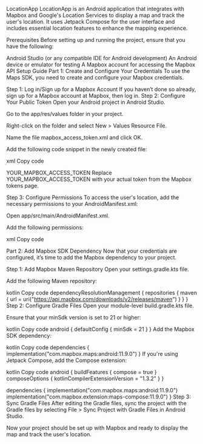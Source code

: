 LocationApp
LocationApp is an Android application that integrates with Mapbox and Google's Location Services to display a map and track the user's location. It uses Jetpack Compose for the user interface and includes essential location features to enhance the mapping experience.

Prerequisites
Before setting up and running the project, ensure that you have the following:

Android Studio (or any compatible IDE for Android development)
An Android device or emulator for testing
A Mapbox account for accessing the Mapbox API
Setup Guide
Part 1: Create and Configure Your Credentials
To use the Maps SDK, you need to create and configure your Mapbox credentials.

Step 1: Log in/Sign up for a Mapbox Account
If you haven’t done so already, sign up for a Mapbox account at Mapbox, then log in.
Step 2: Configure Your Public Token
Open your Android project in Android Studio.

Go to the app/res/values folder in your project.

Right-click on the folder and select New > Values Resource File.

Name the file mapbox_access_token.xml and click OK.

Add the following code snippet in the newly created file:

xml
Copy code
<?xml version="1.0" encoding="utf-8"?>
<resources xmlns:tools="http://schemas.android.com/tools">
    <string name="mapbox_access_token" translatable="false" tools:ignore="UnusedResources">YOUR_MAPBOX_ACCESS_TOKEN</string>
</resources>
Replace YOUR_MAPBOX_ACCESS_TOKEN with your actual token from the Mapbox tokens page.

Step 3: Configure Permissions
To access the user's location, add the necessary permissions to your AndroidManifest.xml:

Open app/src/main/AndroidManifest.xml.

Add the following permissions:

xml
Copy code
<!-- Access to user's general location -->
<uses-permission android:name="android.permission.ACCESS_COARSE_LOCATION" />
<!-- Access to precise location (if needed) -->
<uses-permission android:name="android.permission.ACCESS_FINE_LOCATION"/>
Part 2: Add Mapbox SDK Dependency
Now that your credentials are configured, it’s time to add the Mapbox dependency to your project.

Step 1: Add Mapbox Maven Repository
Open your settings.gradle.kts file.

Add the following Maven repository:

kotlin
Copy code
dependencyResolutionManagement {
    repositories {
        maven {
            url = uri("https://api.mapbox.com/downloads/v2/releases/maven")
        }
    }
}
Step 2: Configure Gradle Files
Open your module-level build.gradle.kts file.

Ensure that your minSdk version is set to 21 or higher:

kotlin
Copy code
android {
    defaultConfig {
        minSdk = 21
    }
}
Add the Mapbox SDK dependency:

kotlin
Copy code
dependencies {
    implementation("com.mapbox.maps:android:11.9.0")
}
If you're using Jetpack Compose, add the Compose extension:

kotlin
Copy code
android {
    buildFeatures {
        compose = true
    }
    composeOptions {
        kotlinCompilerExtensionVersion = "1.3.2"
    }
}

dependencies {
    implementation("com.mapbox.maps:android:11.9.0")
    implementation("com.mapbox.extension:maps-compose:11.9.0")
}
Step 3: Sync Gradle Files
After editing the Gradle files, sync the project with the Gradle files by selecting File > Sync Project with Gradle Files in Android Studio.

Now your project should be set up with Mapbox and ready to display the map and track the user's location.
